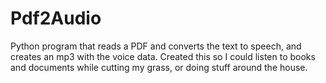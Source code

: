 # Pdf2Audio
Python program that reads a PDF and converts the text to speech, and creates an mp3 with the voice data. Created this so I could listen to books and documents while cutting my grass, or doing stuff around the house. 
